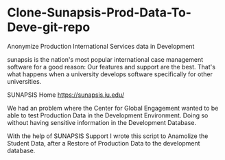 # Clone-Sunapsis-Prod-Data-To-Deve-git-repo
Anonymize Production International Services data in Development

sunapsis is the nation's most popular international case management software for a good reason: 
Our features and support are the best. 
That's what happens when a university develops software specifically for other universities.

SUNAPSIS Home https://sunapsis.iu.edu/

We had an problem where the Center for Global Engagement wanted to be able to test Production Data
in the Development Environment. Doing so without having sensitive information in the Development Database.

With the help of SUNAPSIS Support I wrote this script to Anamolize the Student Data,
after a Restore of Production Data to the development database.
